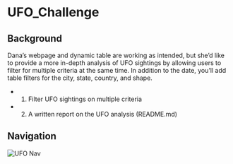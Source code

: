 # UFO_Challenge

## Background
Dana’s webpage and dynamic table are working as intended, but she’d like to provide a more in-depth analysis of UFO sightings by allowing users to filter for multiple criteria at the same time. In addition to the date, you’ll add table filters for the city, state, country, and shape.

- 1. Filter UFO sightings on multiple criteria
- 2. A written report on the UFO analysis (README.md)

## Navigation 

![UFO Nav](https://user-images.githubusercontent.com/115853964/229425983-177507e7-3431-46fd-b0f1-fba2a3c89c50.jpg)


